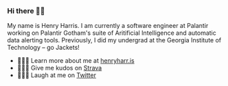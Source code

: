 ### Hi there ✌🏻

My name is Henry Harris. I am currently a software engineer at Palantir working on Palantir Gotham's suite of Aritificial Intelligence and automatic data alerting tools. Previously, I did my undergrad at the Georgia Institute of Technology – go Jackets!

- 🤷🏻‍♂️ Learn more about me at [henryharr.is](https://henryharr.is)
- 🏃🏻‍♂️ Give me kudos on [Strava](https://www.strava.com/athletes/20856911)
- 👨🏻‍💻 Laugh at me on [Twitter](https://twitter.com/its_hth)

